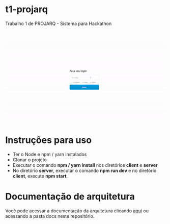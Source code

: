 # t1-projarq
Trabalho 1 de PROJARQ - Sistema para Hackathon

![GIF](./usage.gif)

# Instruções para uso
 - Ter o Node e npm / yarn instalados
 - Clonar o projeto
 - Executar o comando <b>npm / yarn install</b> nos diretórios <b>client</b> e <b>server</b>
 - No diretório <b>server</b>, executar o comando <b>npm run dev</b> e no diretório <b>client</b>, execute <b>npm start</b>.

# Documentação de arquitetura

Você pode acessar a documentação da arquitetura clicando <a href="https://docs.google.com/document/d/1zkZ9Yngo9jsB6WNxhXb-PocwqzaPT3OhPzi8VOKA1e4/edit?usp=sharing">aqui</a> ou acessando a pasta docs neste repositório.
